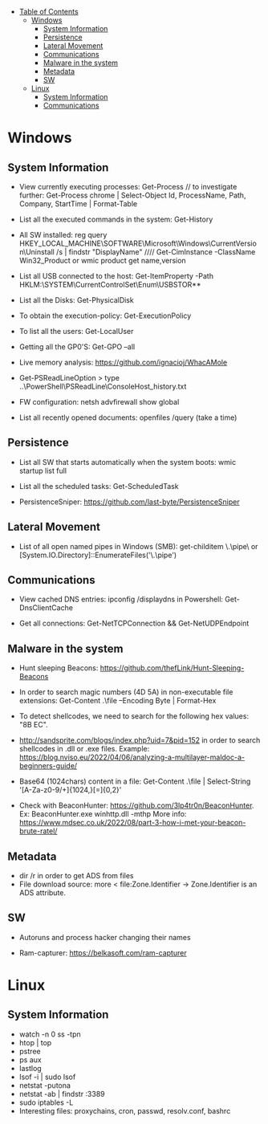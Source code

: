   * [Table of Contents](#table-of-contents)                                                                                                                                                                         
      - [Windows](#windows)                     
        * [System Information](#system-information)
        * [Persistence](#persistence)
        * [Lateral Movement](#lateral-movement)
        * [Communications](#communications)
        * [Malware in the system](#malware-in-the-system)
        * [Metadata](#metadata)
        * [SW](#sw)
      - [Linux](#linux)
        * [System Information](#system-information-1)
        * [Communications](#communications-1)

# Windows

 ## System Information
 
* View currently executing processes: Get-Process // to investigate further: Get-Process chrome | Select-Object Id, ProcessName, Path, Company, StartTime | Format-Table

* List all the executed commands in the system: Get-History 

* All SW installed: reg query HKEY_LOCAL_MACHINE\SOFTWARE\Microsoft\Windows\CurrentVersion\Uninstall /s | findstr "DisplayName" //// Get-CimInstance -ClassName Win32_Product or wmic product get name,version
 
* List all USB connected to the host: Get-ItemProperty -Path HKLM:\SYSTEM\CurrentControlSet\Enum\USBSTOR\*\*
 
* List all the Disks: Get-PhysicalDisk

* To obtain the execution-policy: Get-ExecutionPolicy 

* To list all the users: Get-LocalUser

* Getting all the GP0'S: Get-GPO –all

* Live memory analysis: https://github.com/ignacioj/WhacAMole

* Get-PSReadLineOption > type ..\PowerShell\PSReadLine\ConsoleHost_history.txt

* FW configuration: netsh advfirewall show global

* List all recently opened documents: openfiles /query (take a time)

 ## Persistence
 
* List all SW that starts automatically when the system boots: wmic startup list full

* List all the scheduled tasks: Get-ScheduledTask

* PersistenceSniper: https://github.com/last-byte/PersistenceSniper

 ## Lateral Movement

* List of all open named pipes in Windows (SMB): get-childitem \\.\pipe\ or [System.IO.Directory]::EnumerateFiles('\\.\pipe\')

## Communications

* View cached DNS entries: ipconfig /displaydns in Powershell: Get-DnsClientCache

* Get all connections: Get-NetTCPConnection && Get-NetUDPEndpoint

## Malware in the system

* Hunt sleeping Beacons: https://github.com/thefLink/Hunt-Sleeping-Beacons

* In order to search magic numbers (4D 5A) in non-executable file extensions: Get-Content .\file –Encoding Byte | Format-Hex

* To detect shellcodes, we need to search for the following hex values: "8B EC".

* http://sandsprite.com/blogs/index.php?uid=7&pid=152 in order to search shellcodes in .dll or .exe files. Example: https://blog.nviso.eu/2022/04/06/analyzing-a-multilayer-maldoc-a-beginners-guide/

* Base64 (1024chars) content in a file: Get-Content .\file | Select-String '[A-Za-z0-9\/\+]{1024,}[=]{0,2}'

* Check with BeaconHunter: https://github.com/3lp4tr0n/BeaconHunter. Ex: BeaconHunter.exe winhttp.dll <process id> -mthp More info: https://www.mdsec.co.uk/2022/08/part-3-how-i-met-your-beacon-brute-ratel/

## Metadata

* dir /r in order to get ADS from files
* File download source: more < file:Zone.Identifier -> Zone.Identifier is an ADS attribute.

## SW

* Autoruns and process hacker changing their names

* Ram-capturer: https://belkasoft.com/ram-capturer


# Linux

## System Information

* watch -n 0 ss -tpn
* htop | top
* pstree
* ps aux
* lastlog
* lsof -i | sudo lsof
* netstat -putona
* netstat -ab | findstr :3389
* sudo iptables -L
* Interesting files: proxychains, cron, passwd, resolv.conf, bashrc


